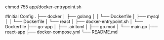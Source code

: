 #
chmod 755 app/docker-entrypoint.sh

#Initial Config
.
├── docker
│   ├── golang
│   │     └── Dockerfile
│   ├── mysql
│   │     └── Dockerfile
│   └── react
│         ├── docker-entrypoint.sh
│         └── Dockerfile
├── go-app
│     ├── .air.toml
│     ├── go.mod
│     └── main.go
├── react-app
├── docker-compose.yml
└── README.md
